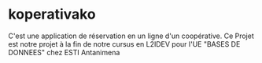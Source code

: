 # koperativako
C'est une application de réservation en un ligne d'un coopérative. Ce Projet est notre projet à la fin de notre cursus en L2IDEV pour l'UE "BASES DE DONNEES" chez ESTI Antanimena

